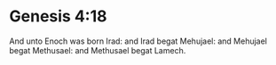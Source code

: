 # Genesis 4:18

And unto Enoch was born Irad: and Irad begat Mehujael: and Mehujael begat Methusael: and Methusael begat Lamech.